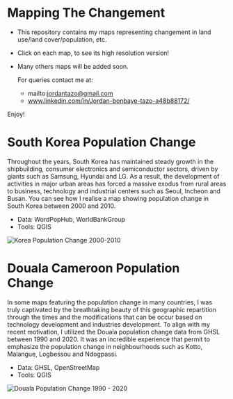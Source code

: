 # Mapping The Changement

- This repository contains my maps representing changement in land use/land cover/population, etc.
- Click on each map, to see its high resolution version!
- Many others maps will be added soon.

  For queries contact me at:
  - mailto:jordantazo@gmail.com
  - www.linkedin.com/in/Jordan-bonbaye-tazo-a48b88172/

Enjoy!

# South Korea Population Change 

Throughout the years, South Korea has maintained steady growth in the shipbuilding, consumer electronics and semiconductor sectors, driven by giants such as Samsung, Hyundai and LG. 
As a result, the development of activities in major urban areas has forced a massive exodus from rural areas to business, technology and industrial centers such as Seoul, Incheon and Busan. 
You can see how I realise a map showing population change in South Korea between 2000 and 2010. 

- Data: WordPopHub, WorldBankGroup
- Tools: QGIS


![Korea Population Change 2000-2010](https://github.com/user-attachments/assets/faa17819-63f2-4314-bb8c-6ca71436a244)

# Douala Cameroon Population Change 
In some maps featuring the population change in many countries, I was truly captivated by the breathtaking beauty of this geographic repartition through the times and the modifications that can be occur based on technology development and industries development. To align with my recent motivation, I utilized the Douala population change data from GHSL between 1990 and 2020. It was an incredible experience that permit to emphasize the population change in neighbourhoods such as Kotto, Malangue, Logbessou and Ndogpassi. 

- Data: GHSL, OpenStreetMap
- Tools: QGIS

![Douala Population Change 1990 - 2020](https://github.com/user-attachments/assets/6e601e24-42af-416c-bd59-61d18be26489)
